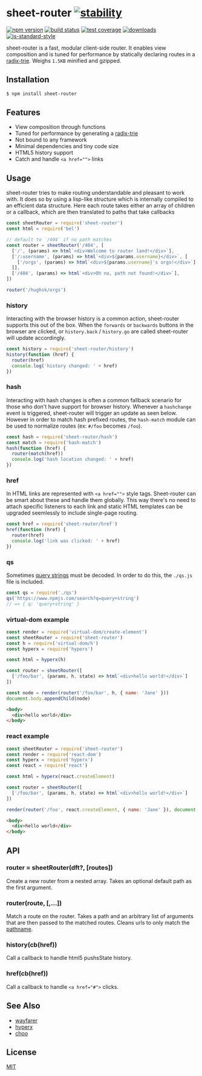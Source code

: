 # sheet-router [![stability][0]][1]
[![npm version][2]][3] [![build status][4]][5] [![test coverage][6]][7]
[![downloads][8]][9] [![js-standard-style][10]][11]

sheet-router is a fast, modular client-side router. It enables view composition
and is tuned for performance by statically declaring routes in a
[radix-trie][12]. Weighs `1.5KB` minified and gzipped.

## Installation
```sh
$ npm install sheet-router
```

## Features
- View composition through functions
- Tuned for performance by generating a [radix-trie][12]
- Not bound to any framework
- Minimal dependencies and tiny code size
- HTML5 history support
- Catch and handle `<a href="">` links

## Usage
sheet-router tries to make routing understandable and pleasant to work with. It
does so by using a lisp-like structure which is internally compiled to an
efficient data structure. Here each route takes either an array of children or
a callback, which are then translated to paths that take callbacks
```js
const sheetRouter = require('sheet-router')
const html = require('bel')

// default to `/404` if no path matches
const router = sheetRouter('/404', [
  ['/', (params) => html`<div>Welcome to router land!</div>`],
  ['/:username', (params) => html`<div>${params.username}</div>`, [
    ['/orgs', (params) => html`<div>${params.username}'s orgs!</div>`]
  ]],
  ['/404', (params) => html`<div>Oh no, path not found!</div>`],
])

router('/hughsk/orgs')
```

### history
Interacting with the browser history is a common action, sheet-router
supports this out of the box. When the `forwards` or `backwards` buttons in the
browser are clicked, or `history.back` / `history.go` are called sheet-router
will update accordingly.
```js
const history = require('sheet-router/history')
history(function (href) {
  router(href)
  console.log('history changed: ' + href)
})
```

### hash
Interacting with hash changes is often a common fallback scenario for those who don't have support for browser history. Whenever a `hashchange` event is triggered, sheet-router will trigger an update as seen below. However in order to match hash prefixed routes, the `hash-match` module can be used to normalize routes (ex: `#/foo` becomes `/foo`).
```js
const hash = require('sheet-router/hash')
const match = require('hash-match')
hash(function (href) {
  router(match(href))
  console.log('hash location changed: ' + href)
})
```

### href
In HTML links are represented with `<a href="">` style tags. Sheet-router can
be smart about these and handle them globally. This way there's no need to
attach specific listeners to each link and static HTML templates can be
upgraded seemlessly to include single-page routing.
```js
const href = require('sheet-router/href')
href(function (href) {
  router(href)
  console.log('link was clicked: ' + href)
})
```

### qs
Sometimes [query
strings](https://developer.mozilla.org/en-US/docs/Web/API/HTMLHyperlinkElementUtils/search)
must be decoded. In order to do this, the `./qs.js` file is included.
```js
const qs = require('./qs')
qs('https://www.npmjs.com/search?q=query+string')
// => { q: 'query+string' }
```

### virtual-dom example
```js
const render = require('virtual-dom/create-element')
const sheetRouter = require('sheet-router')
const h = require('virtual-dom/h')
const hyperx = require('hyperx')

const html = hyperx(h)

const router = sheetRouter([
  ['/foo/bar', (params, h, state) => html`<div>hello world!</div>`]
])

const node = render(router('/foo/bar', h, { name: 'Jane' }))
document.body.appendChild(node)
```
```html
<body>
  <div>hello world</div>
</body>
```

### react example
```js
const sheetRouter = require('sheet-router')
const render = require('react-dom')
const hyperx = require('hyperx')
const react = require('react')

const html = hyperx(react.createElement)

const router = sheetRouter([
  ['/foo/bar', (params, h, state) => html`<div>hello world!</div>`]
])

render(router('/foo', react.createElement, { name: 'Jane' }), document.body)
```
```html
<body>
  <div>hello world</div>
</body>
```

## API
### router = sheetRouter(dft?, [routes])
Create a new router from a nested array. Takes an optional default path as the
first argument.

### router(route, [,...])
Match a route on the router. Takes a path and an arbitrary list of arguments
that are then passed to the matched routes. Cleans urls to only match the
[pathname][15].

### history(cb(href))
Call a callback to handle html5 pushsState history.

### href(cb(href))
Call a callback to handle `<a href="#">` clicks.

## See Also
- [wayfarer][12]
- [hyperx][14]
- [choo](https://github.com/yoshuawuyts/choo)

## License
[MIT](https://tldrlegal.com/license/mit-license)

[0]: https://img.shields.io/badge/stability-experimental-orange.svg?style=flat-square
[1]: https://nodejs.org/api/documentation.html#documentation_stability_index
[2]: https://img.shields.io/npm/v/sheet-router.svg?style=flat-square
[3]: https://npmjs.org/package/sheet-router
[4]: https://img.shields.io/travis/yoshuawuyts/sheet-router/master.svg?style=flat-square
[5]: https://travis-ci.org/yoshuawuyts/sheet-router
[6]: https://img.shields.io/codecov/c/github/yoshuawuyts/sheet-router/master.svg?style=flat-square
[7]: https://codecov.io/github/yoshuawuyts/sheet-router
[8]: http://img.shields.io/npm/dm/sheet-router.svg?style=flat-square
[9]: https://npmjs.org/package/sheet-router
[10]: https://img.shields.io/badge/code%20style-standard-brightgreen.svg?style=flat-square
[11]: https://github.com/feross/standard
[12]: https://github.com/yoshuawuyts/wayfarer
[13]: https://github.com/Matt-Esch/virtual-dom
[14]: https://github.com/substack/hyperx
[15]: https://nodejs.org/api/url.html#url_url_parsing
